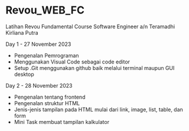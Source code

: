 # Revou_WEB_FC
Latihan Revou Fundamental Course Software Engineer a/n Teramadhi Kirliana Putra 

Day 1 - 27 November 2023
- Pengenalan Pemrograman
- Menggunakan Visual Code sebagai code editor
- Setup .Git menggunakan github baik melalui terminal maupun GUI desktop

Day 2 - 28 November 2023
- Pengenalan tentang frontend
- Pengenalan struktur HTML
- Jenis-jenis tampilan pada HTML mulai dari link, image, list, table, dan form
- Mini Task membuat tampilan kalkulator
